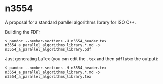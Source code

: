 n3554
=====

A proposal for a standard parallel algorithms library for ISO C++.

Building the PDF:

    $ pandoc --number-sections -H n3554_header.tex n3554_a_parallel_algorithms_library.*.md -o n3554_a_parallel_algorithms_library.pdf

Just generating LaTex (you can edit the `.tex` and then `pdflatex` the output):

    $ pandoc --number-sections -H n3554_header.tex n3554_a_parallel_algorithms_library.*.md -o n3554_a_parallel_algorithms_library.tex

